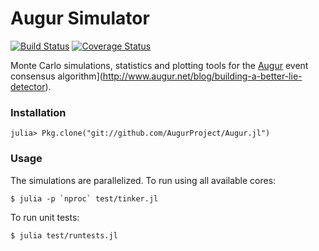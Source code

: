 # Augur Simulator

[![Build Status](https://travis-ci.org/AugurProject/Augur.jl.svg?branch=master)](https://travis-ci.org/AugurProject/Augur.jl) [![Coverage Status](https://coveralls.io/repos/AugurProject/Augur.jl/badge.svg)](https://coveralls.io/r/AugurProject/Augur.jl)

Monte Carlo simulations, statistics and plotting tools for the [Augur](http://www.augur.net) event consensus algorithm](http://www.augur.net/blog/building-a-better-lie-detector).

### Installation

    julia> Pkg.clone("git://github.com/AugurProject/Augur.jl")

### Usage

The simulations are parallelized.  To run using all available cores:

    $ julia -p `nproc` test/tinker.jl

To run unit tests:

    $ julia test/runtests.jl
